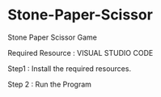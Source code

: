 # Stone-Paper-Scissor
Stone Paper Scissor Game

Required Resource : VISUAL STUDIO CODE

Step1 : Install the required resources.

Step 2 : Run the Program
